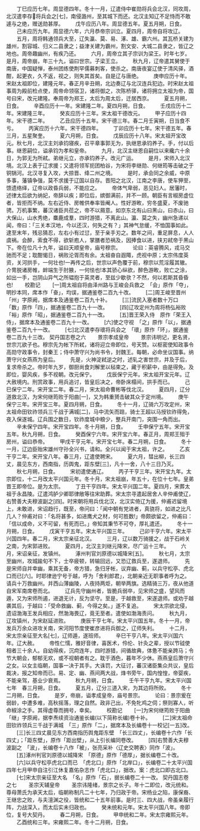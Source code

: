 <!-- { "loadSidebar": true } -->
　　丁巳应历七年。周显德四年。冬十一月，辽遣侍中崔勋将兵会北汉，同攻周，北汉遣李存将兵会之[七]，南侵潞州，至其城下而还。北汉主知辽不足恃而不敢遽与之绝，赠送勋甚厚。
　　戊午应历八年。周显德五年。夏五月朔，日食。
　　己未应历九年。周显德六年，六月恭帝宗训立。夏四月，周帝自将攻辽。
　　五月，周将韩通领兵大至，辽失瀛、莫、易、涿、雄、霸六州。其瓦桥关建为雄州，割容城、归义二县隶之；益津关建为霸州，割文安、大城二县隶之，皆辽之地也。周帝趣幽州，有疾乃还。
　　六月，周帝立其子宗训为梁王。时年七岁。是月，周帝崩，年三十九，谥曰世宗。子梁王立。
　　秋九月，辽帝遣其舅使于南唐，中国疑惮，泰州团练使荆罕儒募刺客，使杀之。南唐夜宴辽使于清风驿，酒酣，起更衣，久不返，视之，则失其首矣。自是辽与唐绝。
　　庚申应历十年。宋赵太祖即位，建隆元年。春正月辛丑朔，北边奏辽与北汉连兵犯边。时宋赵太祖事周为殿前检点使，周帝命领宿卫，诸将御之，次陈桥驿，诸将拥立太祖为帝，国号曰宋，改元建隆。奉周帝为郑王，太后为周太后，迁居西京。
　　夏五月朔，日食。
　　辛酉应历十一年。宋建隆二年。夏四月朔，日食。
　　壬戌应历十二年。宋建隆三年。
　　癸亥应历十三年。宋太祖干德改元。
　　甲子应历十四年。宋干德二年。
　　乙丑应历十五年。宋干德三年。春二月壬寅朔，日当食不亏。
　　丙寅应历十六年。宋干德四年。
　　丁卯应历十七年。宋干德五年。春三月，五星聚奎。
　　夏六月朔，日食。
　　戊辰应历十八年。宋太祖开宝改元。秋七月，北汉主刘承钧寝疾，召平章事郭无为，执继恩承钧养子。手，付以后事。继恩嗣位，谥承钧为孝和皇帝。
　　九月，北汉主继恩自嗣位以来纔六十余日，为郭无为所弒。弟继元立，亦承钧养子。改元广运。
　　是月，宋师入北汉境。北汉上表于辽求援；又遣将领军扼团柏谷，为宋将李继勋、何继筠等击破之于铜锅河。北汉寻复入攻，大掠晋、绛二州之境。
　　是时，承会同之余威，中原多事，藩镇争强，莫不求援于辽国以自存。晋阳之北汉，江南之李唐，使车狎至，馈遗络绎，辽帝以政昏兵弱，不能应之。
　　帝体气卑弱，恶见妇人。居藩时，述律太后欲为纳妃，帝辞以疾；即位后，嫔御满前，并不一顾。朝臣有言椒房虚位者，皆拒而不纳。左右近侍、房帷供奉率皆阉人。性好游畋，穷冬盛夏，不废驰骋。万机事繁，蕃汉诸臣共莅之，帝不以屑意。如京东北有山曰黑山，曰赤山，曰大保山，山水秀绝，麋鹿成羣，四时游猎，不离此山。瀛、莫之失，幽州急递以闻，帝曰：「三关本汉地，今以还汉，何失之有？」其神气怠缓，不恤国事如此。逮至末年，残忌猜忍，左右小有过愆，至于亲手刃之。数年之间，重足屏息，人人虞祸。会醉，索食不得，欲斩庖人，掌膳者恐祸及，因捧食以进，挟刃弒帝于黑山下。帝在位凡十九年，谥曰天顺皇帝，庙号穆宗。
　　论曰：英睿腾风，戎马交驰而不足；耽酣愒日，祸败沦胥而有余。太祖奋自遐陬，虎视中原；太宗伟度英资，关河拱手，一何壮也!一再传之后，世宗以声色覆于前，穆宗以荒淫履其辙。介冑脱诸房帷，衅端生于肘腋，一何怯也!本其骄心纵欲，醉色游畋，败亡之涂，如出一手，岂阴山异气之所韫抱于英灵者，至兹少歇欤？不然，何以若斯其昏昏也!
　　校勘记
　　[一]周太祖自将由泽州路与王峻会兵救之　「会」原作「夺」，明抄本同，席本作「奋」，均误，据通鉴卷二百九十改。
　　[二]周王峻至晋州　「州」字原阙，据席本及通鉴卷二百九十补。
　　[三]流民入塞者数十万口　「数」原作「四」，据通鉴卷二百九十一改。
　　[四]辽攻定州为周将杨弘裕败　「裕」原作「昭」，据通鉴卷二百九十一改。
　　[五]晋王荣入侍　原作「荣王入侍」，据席本及通鉴卷二百九十一改。
　　[六]使之守视　「之」原作「以」，据通鉴卷二百九十一改。
　　[七]北汉遣李存瓌将兵会之　「瓌」原作「环」，据通鉴卷二百九十三改。
契丹国志卷之六
　　景宗孝成皇帝
　　景宗讳明记，更名贤，世宗兀欲子也。穆宗先为帐下所弒，诸将迎立帝即位，号天赞。以枢密使知政事令高勋守政事令，封秦王；侍中萧守兴为尚书令，封魏王。每朝，必命坐议国事。纳萧守兴女燕燕为皇后。
　　先是，火神淀弒逆之时，述轧之害世宗，并及于后，复求帝杀之。帝时年九岁，御厨尚食刘解里以毡束之，藏于积薪中，由是得免。及即位，婴风疾，多不视朝。改元保宁。
　　戊辰保宁元年。宋太祖开宝元年。辽大赦境内。刑赏政事，用兵追讨，皆皇后决之，帝卧床榻间，拱手而已。
　　己巳保宁二年。宋开宝二年。春二月，宋太祖命曹彬等伐北汉。
　　夏四月，辽分道救北汉，为宋何继筠败于阳曲[一]，又为韩重赟击破其众于定州境。
　　庚午保宁三年。宋开宝三年。夏四月朔，日食。
　　冬十一月，辽骑六万攻定州，宋太祖命田钦祚领兵三千战于满城[二]，马中流矢而踣，骑士王超以马授钦祚得免，夜入保遂城。辽兵围之数日，钦祚度城中粮少，整兵开南门，突围一角而出。
　　辛未保宁四年。宋开宝四年。冬十月朔，日食。
　　壬申保宁五年。宋开宝五年。秋九月朔，日食。
　　癸酉保宁六年。宋开宝六年。春正月，周郑王殂于房州，谥曰恭帝。
　　甲戌干亨元年。宋开宝七年。春二月朔，日食。
　　冬十一月，辽边臣贻宋雄州守孙全兴书，请和。全兴以闻于宋太祖，许之。
　　乙亥干亨二年。宋开宝八年。春三月，辽遣使聘宋。
　　夏六月，彗出柳，长三四丈，晨见东方，西南指，历舆鬼，距东壁[三]，凡十一舍，八十三日乃灭。
　　秋七月朔，日食。
　　宋初遣使通辽。
　　丙子干亨三年。宋开宝九年。太宗即位，十二月改太平兴国元年。冬十月，宋太祖崩，年五十，在位十七年。皇弟晋王即帝位。是为太宗。
　　丁丑干亨四年。宋太平兴国二年。夏四月，宋葬太祖于永昌陵。辽遣鸿胪少卿耶律敞等往宋助葬。宋太宗寻遣起居舍人辛仲甫使辽，右赞善大夫穆波副之[四]。时宋朝将用兵伐北汉，北汉实倚辽为援，仲甫迟留境上，未敢进，宋诏趋行，既至，帝问曰：「闻中朝有党进者，真骁将，如进之比凡几人？仲甫对曰：「名将甚多，如进鹰犬之材，何可胜数!」帝颇欲留之，仲甫曰：「信以成命，义不可留，有死而已。」帝知其秉节不可夺，厚礼遣还。
　　冬十一月朔，日食。
　　戊寅干亨五年。宋太平兴国三年。
　　己卯干亨六年。宋太平兴国四年。春二月，宋太宗亲征北汉。
　　三月，辽以数万骑援之，战于石岭关之南，为宋郭进败。
　　夏四月，北汉主刘继元降宋，尽广运十三年。
　　六月，宋诏亲征，发镇州。
　　涿州判官刘原德以城降宋[五]。
　　秋七月，太宗至幽州，攻城踰旬不下，士卒疲顿，转输回远，又恐辽救兵至，遂退师。
　　先是宋师自并幸幽，乘其无备，帝方猎，急归牙帐，议弃幽、蓟，以兵守松亭、虎北口而已[六]。时耶律逊宁号于越，呼为「舍利郎君」，北朝亲近无职事者呼为之。请兵十万救幽州。并西山薄幽陵，人夜持两炬，朝举两旗。选精骑三万，夜从他道自宋军南席卷而北。
　　辽兵先守幽州者，皆脆兵弱卒，见宋师之盛，望风而遁，又为宋师所遏，进退无计，反为坚守。至是，于越救至，宋遂退师。或劝于越袭其后，于越曰：「受命救幽、蓟，今得之矣。」遂不复追。
　　宋太宗欲北侵，遗诏渤海王发兵相应，然渤海畏辽，竟无至者。遣使如渤海责问。
　　秋九月，辽攻镇州，为宋赵延进败。
　　庚辰干亨七年。宋太平兴国五年。冬十一月，帝发兵万余众进攻关南，宋河阳节度使崔彦进将兵御之，辽师失利。
　　十二月，宋太宗亲征至大名[七]，辽师遁，遂班师。
　　辛巳干亨八年。宋太平兴国六年。辽大赦。
　　帝性仁懦，雅好音律，喜医术，伶伦、针灸之辈，授以节钺使相者三十余人。自幼得疾，沉疴连年，四时游猎，间循故典，体惫不能亲跨马；令节大朝会，郁郁无欢，或不视朝者有之。耽于酒色，暮年不少休。燕燕皇后萧守兴之女。以女主临朝，国事一决于其手。大诛罚，大征讨，蕃汉诸臣集众共议，皇后裁决，报之知帝而已。易、定、幽、燕间两大战，烽书旁午，国内惶惶，帝婴疾，不能亲驾，基业少衰焉。
　　秋九月朔，日食。
　　壬午干亨九年。宋太平兴国七年　春三月朔，日食。
　　夏五月，辽分三道入宋，为其边将所败。
　　冬十二月朔，日食。
　　是岁，帝崩，谥孝成皇帝，庙号景宗。
　　论曰：景宗爰在弱龄，中遭多难，高秋摇落，理之自然。政非己出，不免牝鸡之伺；祭则寡人，听命椒涂之手。其得虚尊而拥号，幸矣。
　　校勘记
　　[一]为宋何继筠败于阳曲　「继」字原阙，据李焘续资治通鉴长编(以下简称长编)卷十补。
　　[二]宋太祖命田钦祚领兵三千战于满城　「三」原作「二」，据席本及长编卷十一校记[一五]改。
　　[三]长三四丈晨见东方西南指历舆鬼距东壁　「长三四丈」，长编卷十六作「长四丈」；「距东壁」，原作「距出壁」，从上引长编同卷改。
　　[四]右赞善大夫穆波副之　「波」，长编卷十八作「被」，张亮采补〈辽史交聘表〉同作「波」。
　　[五]涿州判官刘原德以城降宋　「原德」原作「德厚」，据长编卷二十改。
　　[六]以兵守松亭虎北口而已　「虎北口」原作「北岸口」，长编卷二十太平兴国四年七月甲申自注引江休复嘉佑杂志作「虎北口」，据改。案：虎北口即古北口。
　　[七]宋太宗亲征至大名　「名」原作「石」，据长编卷二十一改。
契丹国志卷之七
　　圣宗天辅皇帝
　　圣宗讳隆绪，景宗之长子。年十二即位，改元统和。尊母萧氏为承天太后，临朝称制凡二十七年，乃归政于帝。宋杨业之陷，康保裔、王继忠之败，与夫澶渊之役，皆统和二十五年前事。是时三、四大战，帝虽亲履行阵，力战深入，而太后实未归政也。
　　癸未统和元年。宋太平兴国八年。帝即位，复号大契丹。
　　春二月朔，日食。
　　甲申统和二年。宋太宗雍熙元年。
　　乙酉统和三年。宋雍熙二年。冬十二月朔，日食。
